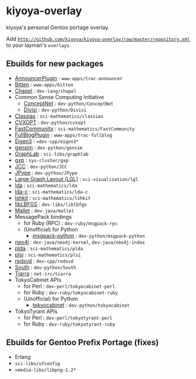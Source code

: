 # kiyoya-overlay

kiyoya's personal Gentoo portage overlay.

Add <code>http://github.com/kiyoya/kiyoya-overlay/raw/master/repository.xml</code> to your layman's <code>overlays</code>.

## Ebuilds for new packages

* [AnnouncerPlugin](http://trac-hacks.org/wiki/AnnouncerPlugin) : <code>www-apps/trac-announcer</code>
* [Bitten](http://bitten.edgewall.org/) : <code>www-apps/bitten</code>
* [Chapel](http://chapel.cray.com) : <code>dev-lang/chapel</code>
* Common Sense Computing Initiative
	* [ConceptNet](http://csc.media.mit.edu/conceptnet) : <code>dev-python/ConceptNet</code>
	* [Divisi](http://csc.media.mit.edu/divisi) : <code>dev-python/Divisi</code>
* [Classias](http://www.chokkan.org/software/classias/) : <code>sci-mathematics/classias</code>
* [CVXOPT](http://abel.ee.ucla.edu/cvxopt/) : <code>dev-python/cvxopt</code>
* [FastCommunity](http://www.cs.unm.edu/~aaron/research/fastmodularity.htm) : <code>sci-mathematics/FastCommunity</code>
* [FullBlogPlugin](http://trac-hacks.org/wiki/FullBlogPlugin) : <code>www-apps/trac-fullblog</code>
* [Eigen3](http://eigen.tuxfamily.org/) : <code>=dev-cpp/eigen3*</code>
* [gensim](http://nlp.fi.muni.cz/projekty/gensim/) : <code>dev-python/gensim</code>
* [GraphLab](http://www.graphlab.ml.cmu.edu/) : <code>sci-libs/graphlab</code>
* [gxp](http://www.logos.t.u-tokyo.ac.jp/gxp/) : <code>sys-cluster/gxp</code>
* [JCC](http://pypi.python.org/pypi/JCC/) : <code>dev-python/JCC</code>
* [JPype](http://jpype.sourceforge.net/) : <code>dev-python/JPype</code>
* [Large Graph Layout (LGL)](http://lgl.sourceforge.net/) : <code>sci-visualization/lgl</code>
* [lda](http://chasen.org/~daiti-m/dist/lda/) : <code>sci-mathematics/lda</code>
* [lda-c](http://www.cs.princeton.edu/~blei/lda-c/) : <code>sci-mathematics/lda-c</code>
* [lshkit](http://lshkit.sourceforge.net/) : <code>sci-mathematics/lshkit</code>
* [libLBFGS](http://www.chokkan.org/software/liblbfgs/) : <code>dev-libs/liblbfgs</code>
* [Mallet](http://mallet.cs.umass.edu/) : <code>dev-java/mallet</code>
* MessagePack bindings
	* for Ruby (RPC) : <code>dev-ruby/msgpack-rpc</code>
	* (Unofficial) for Python
		* [msgpack-python](http://pypi.python.org/pypi/msgpack-python) : <code>dev-python/msgpack-python</code>
* [neo4j](http://neo4j.org) : <code>dev-java/neo4j-kernel</code>, <code>dev-java/neo4j-index</code>
* [plda](http://code.google.com/p/plda/) : <code>sci-mathematics/plda</code>
* [plsi](http://chasen.org/~taku/software/plsi/) : <code>sci-mathematics/plsi</code>
* [redsvd](http://code.google.com/p/redsvd/) : <code>dev-cpp/redsvd</code>
* [South](http://pypi.python.org/pypi/South) : <code>dev-python/South</code>
* [Tiarra](http://www.clovery.jp/tiarra/) : <code>net-irc/tiarra</code>
* TokyoCabinet APIs
	* for Perl : <code>dev-perl/tokyocabinet-perl</code>
	* for Ruby : <code>dev-ruby/tokyocabinet-ruby</code>
	* (Unofficial) for Python
		* [tokyocabinet](http://pypi.python.org/pypi/tokyocabinet) : <code>dev-python/tokyocabinet</code>
* TokyoTyrant APIs
	* for Perl : <code>dev-perl/tokyotyrant-perl</code>
	* for Ruby : <code>dev-ruby/tokyotyrant-ruby</code>

## Ebuilds for Gentoo Prefix Portage (fixes)

* Erlang
* <code>sci-libs/ufconfig</code>
* <code>=media-libs/libpng-1.2*</code>

